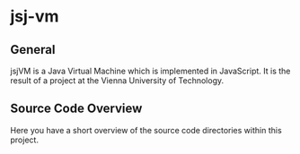 jsj-vm
======

General
-------

jsjVM is a Java Virtual Machine which is implemented in JavaScript. It is the result of a project at the Vienna University of Technology.

Source Code Overview
--------------------

Here you have a short overview of the source code directories within this project. 

